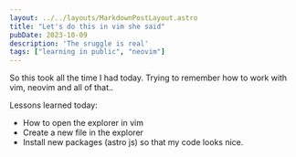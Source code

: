 ```yaml
---
layout: ../../layouts/MarkdownPostLayout.astro
title: "Let's do this in vim she said"
pubDate: 2023-10-09
description: 'The sruggle is real'
tags: ["learning in public", "neovim"]
---
```


So this took all the time I had today. Trying to remember how to work with vim, neovim and all of that.. 

Lessons learned today:

- How to open the explorer in vim
- Create a new file in the explorer 
- Install new packages (astro js) so that my code looks nice.
